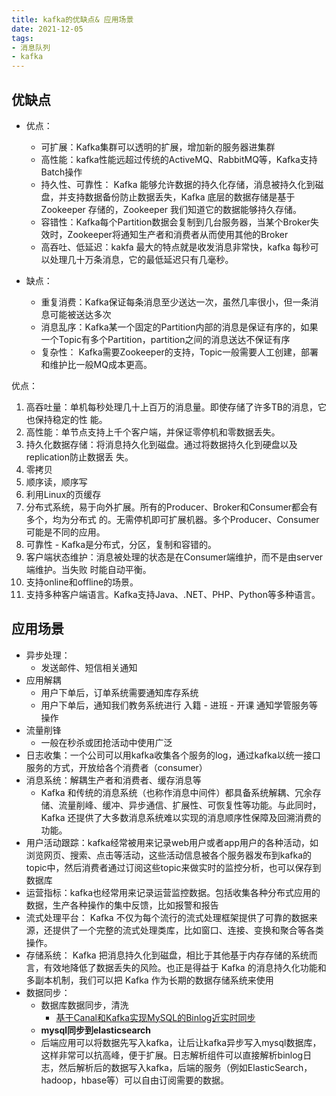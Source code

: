 ```yaml
---
title: kafka的优缺点& 应用场景
date: 2021-12-05
tags:
- 消息队列
- kafka
---
```


## 优缺点
- 优点：
	- 可扩展：Kafka集群可以透明的扩展，增加新的服务器进集群
	- 高性能：kafka性能远超过传统的ActiveMQ、RabbitMQ等，Kafka支持Batch操作
	- 持久性、可靠性： Kafka 能够允许数据的持久化存储，消息被持久化到磁盘，并支持数据备份防止数据丢失，Kafka 底层的数据存储是基于 Zookeeper 存储的，Zookeeper 我们知道它的数据能够持久存储。
	- 容错性：Kafka每个Partition数据会复制到几台服务器，当某个Broker失效时，Zookeeper将通知生产者和消费者从而使用其他的Broker
	- 高吞吐、低延迟：kakfa 最大的特点就是收发消息非常快，kafka 每秒可以处理几十万条消息，它的最低延迟只有几毫秒。

- 缺点：
	- 重复消费：Kafka保证每条消息至少送达一次，虽然几率很小，但一条消息可能被送达多次
	- 消息乱序：Kafka某一个固定的Partition内部的消息是保证有序的，如果一个Topic有多个Partition，partition之间的消息送达不保证有序
	- 复杂性： Kafka需要Zookeeper的支持，Topic一般需要人工创建，部署和维护比一般MQ成本更高。

优点：

1. 高吞吐量：单机每秒处理几十上百万的消息量。即使存储了许多TB的消息，它也保持稳定的性
能。
2. 高性能：单节点支持上千个客户端，并保证零停机和零数据丢失。
3. 持久化数据存储：将消息持久化到磁盘。通过将数据持久化到硬盘以及replication防止数据丢
失。
1. 零拷贝
2. 顺序读，顺序写
3. 利用Linux的页缓存
4. 分布式系统，易于向外扩展。所有的Producer、Broker和Consumer都会有多个，均为分布式
的。无需停机即可扩展机器。多个Producer、Consumer可能是不同的应用。
5. 可靠性 - Kafka是分布式，分区，复制和容错的。
6. 客户端状态维护：消息被处理的状态是在Consumer端维护，而不是由server端维护。当失败
时能自动平衡。
7. 支持online和offline的场景。
8. 支持多种客户端语言。Kafka支持Java、.NET、PHP、Python等多种语言。





## 应用场景
- 异步处理：
	- 发送邮件、短信相关通知
- 应用解耦
	- 用户下单后，订单系统需要通知库存系统
	- 用户下单后，通知我们教务系统进行 入籍 - 进班 - 开课 通知学管服务等操作
- 流量削锋
	- 一般在秒杀或团抢活动中使用广泛
- 日志收集：一个公司可以用kafka收集各个服务的log，通过kafka以统一接口服务的方式，开放给各个消费者（consumer）
- 消息系统：解耦生产者和消费者、缓存消息等
	-  Kafka 和传统的消息系统（也称作消息中间件）都具备系统解耦、冗余存储、流量削峰、缓冲、异步通信、扩展性、可恢复性等功能。与此同时，Kafka 还提供了大多数消息系统难以实现的消息顺序性保障及回溯消费的功能。
- 用户活动跟踪：kafka经常被用来记录web用户或者app用户的各种活动，如浏览网页、搜索、点击等活动，这些活动信息被各个服务器发布到kafka的topic中，然后消费者通过订阅这些topic来做实时的监控分析，也可以保存到数据库
- 运营指标：kafka也经常用来记录运营监控数据。包括收集各种分布式应用的数据，生产各种操作的集中反馈，比如报警和报告
- 流式处理平台： Kafka 不仅为每个流行的流式处理框架提供了可靠的数据来源，还提供了一个完整的流式处理类库，比如窗口、连接、变换和聚合等各类操作。
- 存储系统： Kafka 把消息持久化到磁盘，相比于其他基于内存存储的系统而言，有效地降低了数据丢失的风险。也正是得益于 Kafka 的消息持久化功能和多副本机制，我们可以把 Kafka 作为长期的数据存储系统来使用
- 数据同步：
	- 数据库数据同步，清洗
		-  [基于Canal和Kafka实现MySQL的Binlog近实时同步](https://www.cnblogs.com/throwable/p/12483983.html) 
	- **mysql同步到elasticsearch**
	- 后端应用可以将数据先写入kafka，让后让kafka异步写入mysql数据库，这样非常可以抗高峰，便于扩展。日志解析组件可以直接解析binlog日志，然后解析后的数据写入kafka，后端的服务（例如ElasticSearch，hadoop，hbase等）可以自由订阅需要的数据。
